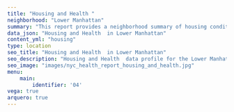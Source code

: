 ```yaml
---
title: "Housing and Health "
neighborhood: "Lower Manhattan"
summary: "This report provides a neighborhood summary of housing conditions and related health outcomes. It also describes population characteristics that can increase vulnerability to housing hazards."
data_json: "Housing and Health  in Lower Manhattan"
content_yml: "housing"
type: location
seo_title: "Housing and Health  in Lower Manhattan"
seo_description: "Housing and Health  data profile for the Lower Manhattan neighborhood of NYC."
seo_image: "images/nyc_health_report_housing_and_health.jpg"
menu:
    main:
        identifier: '04'
vega: true
arquero: true
---
```

